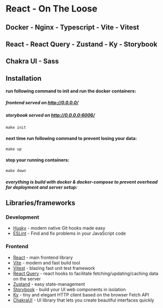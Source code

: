 # React - On The Loose

## Docker - Nginx - Typescript - Vite - Vitest

## React - React Query - Zustand - Ky - Storybook

## Chakra UI - Sass

## Installation <a name="installation"></a>

#### run following command to init and run the docker containers:

##### frontend served on http://0.0.0.0/

##### storybook served on http://0.0.0.0:6006/

```
make init
```

#### next time run following command to prevent losing your data:

```
make up
```

#### stop your running containers:

```
make down
```

##### everything is build with docker & docker-compose to prevent overhead for deployment and server setup:

## Libraries/frameworks

### Development

- [Husky](https://github.com/typicode/husky/) - modern native Git hooks made easy
- [ESLint](https://eslint.org/) - Find and fix problems in your JavaScript code

### Frontend

- [React](https://reactjs.org/) - main frontend library
- [Vite](https://vitejs.dev/) - modern and fast build tool
- [Vitest](https://vitest.dev/) - blazing fast unit test framework
- [React Query](https://react-query-v3.tanstack.com/) - react hooks to facilitate fetching/updating/caching data on the server
- [Zustand](https://github.com/pmndrs/zustand) - easy state-management
- [Storybook](https://storybook.js.org/) - build your UI web components in isolation
- [Ky](https://github.com/sindresorhus/ky) - tiny and elegant HTTP client based on the browser Fetch API
- [ChakraUI](https://chakra-ui.com/) - UI library that lets you create beautiful interfaces quickly
